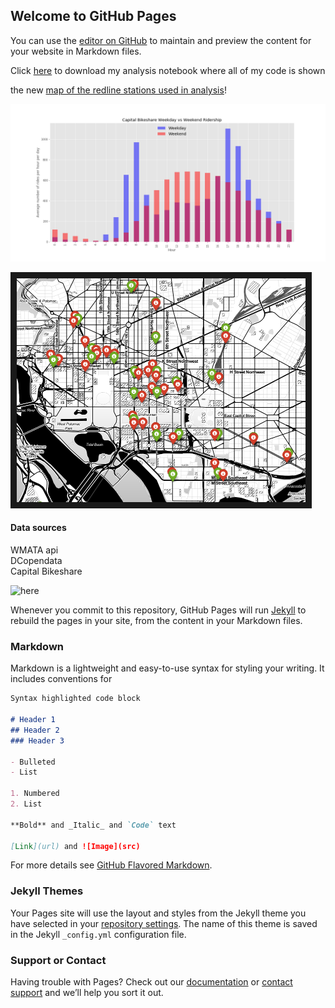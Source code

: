 ## Welcome to GitHub Pages

You can use the [editor on GitHub](https://github.com/dandtaylor/MetroDelayBikeShare/edit/master/README.md) to maintain and preview the content for your website in Markdown files.

Click [here](https://github.com/dandtaylor/MetroShare/blob/master/Analysis_metro_bikeshare_commuters.ipynb) to download my analysis notebook where all of my code is shown

the new [map of the redline stations used in analysis](map_red.html)!

![Weekday vs weekend ridership](weekday_v_weekend.png)

<a href="metro_nearbikes_map.html
" target="_blank"><img src="metro_nearbikes_map_image.PNG" 
alt="IMAGE ALT TEXT HERE" width="462" height="358" border="10" /></a>


#### Data sources
WMATA api  
DCopendata  
Capital Bikeshare  


![here](https://github.com/dandtaylor/MetroShare/blob/master/Analysis_metro_bikeshare_commuters.ipynb)  

Whenever you commit to this repository, GitHub Pages will run [Jekyll](https://jekyllrb.com/) to rebuild the pages in your site, from the content in your Markdown files.

### Markdown

Markdown is a lightweight and easy-to-use syntax for styling your writing. It includes conventions for

```markdown
Syntax highlighted code block

# Header 1
## Header 2
### Header 3

- Bulleted
- List

1. Numbered
2. List

**Bold** and _Italic_ and `Code` text

[Link](url) and ![Image](src)
```

For more details see [GitHub Flavored Markdown](https://guides.github.com/features/mastering-markdown/).

### Jekyll Themes

Your Pages site will use the layout and styles from the Jekyll theme you have selected in your [repository settings](https://github.com/dandtaylor/MetroDelayBikeShare/settings). The name of this theme is saved in the Jekyll `_config.yml` configuration file.

### Support or Contact

Having trouble with Pages? Check out our [documentation](https://help.github.com/categories/github-pages-basics/) or [contact support](https://github.com/contact) and we’ll help you sort it out.
